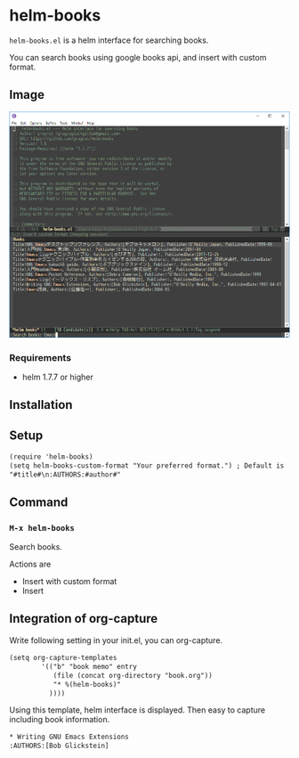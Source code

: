 # helm-books

`helm-books.el` is a helm interface for searching books.

You can search books using google books api, and insert with custom format.

## Image

![helm-books](helm-books.png)

### Requirements

- helm 1.7.7 or higher

## Installation

## Setup

``` emacs-lisp
(require 'helm-books)
(setq helm-books-custom-format "Your preferred format.") ; Default is "#title#\n:AUTHORS:#author#"
```

## Command

### `M-x helm-books`

Search books.

Actions are
- Insert with custom format
- Insert

## Integration of org-capture

Write following setting in your init.el, you can org-capture.

``` emacs-lisp
(setq org-capture-templates
        '(("b" "book memo" entry
           (file (concat org-directory "book.org"))
           "* %(helm-books)"
          ))))
```

Using this template, helm interface is displayed.
Then easy to capture including book information.

```
* Writing GNU Emacs Extensions
:AUTHORS:[Bob Glickstein]
```
